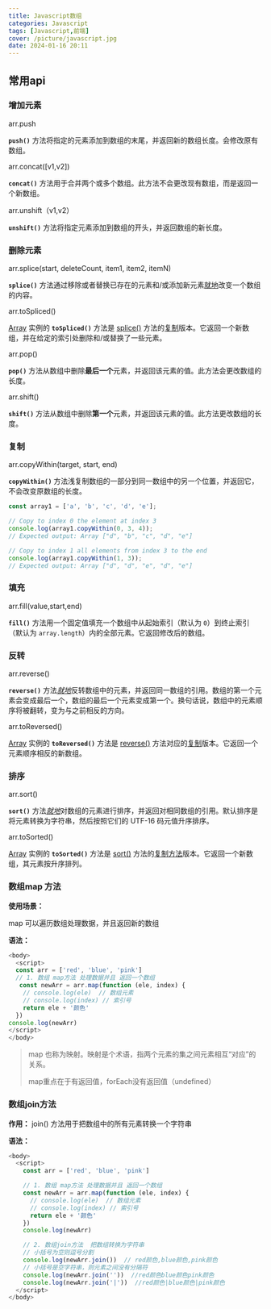```yaml
---
title: Javascript数组
categories: Javascript
tags: [Javascript,前端]
cover: /picture/javascript.jpg
date: 2024-01-16 20:11
---
```


## 常用api

### 增加元素

arr.push

**`push()`** 方法将指定的元素添加到数组的末尾，并返回新的数组长度。会修改原有数组。

arr.concat(\[v1,v2])

**`concat()`** 方法用于合并两个或多个数组。此方法不会更改现有数组，而是返回一个新数组。

arr.unshift（v1,v2）

**`unshift()`** 方法将指定元素添加到数组的开头，并返回数组的新长度。

### 删除元素

arr.splice(start, deleteCount, item1, item2, itemN)

**`splice()`** 方法通过移除或者替换已存在的元素和/或添加新元素[就地](https://zh.wikipedia.org/wiki/原地算法 "就地")改变一个数组的内容。

arr.toSpliced()

[Array](https://developer.mozilla.org/zh-CN/docs/Web/JavaScript/Reference/Global_Objects/Array "Array") 实例的 **`toSpliced()`** 方法是 [splice()](https://developer.mozilla.org/zh-CN/docs/Web/JavaScript/Reference/Global_Objects/Array/splice "splice()") 方法的[复制](https://developer.mozilla.org/zh-CN/docs/Web/JavaScript/Reference/Global_Objects/Array#复制方法和修改方法 "复制")版本。它返回一个新数组，并在给定的索引处删除和/或替换了一些元素。

arr.pop()

**`pop()`** 方法从数组中删除**最后一个**元素，并返回该元素的值。此方法会更改数组的长度。

arr.shift()

**`shift()`** 方法从数组中删除**第一个**元素，并返回该元素的值。此方法更改数组的长度。

### 复制

arr.copyWithin(target, start, end)

**`copyWithin()`** 方法浅复制数组的一部分到同一数组中的另一个位置，并返回它，不会改变原数组的长度。

```javascript
const array1 = ['a', 'b', 'c', 'd', 'e'];

// Copy to index 0 the element at index 3
console.log(array1.copyWithin(0, 3, 4));
// Expected output: Array ["d", "b", "c", "d", "e"]

// Copy to index 1 all elements from index 3 to the end
console.log(array1.copyWithin(1, 3));
// Expected output: Array ["d", "d", "e", "d", "e"]
```

### 填充

arr.fill(value,start,end)

**`fill()`** 方法用一个固定值填充一个数组中从起始索引（默认为 `0`）到终止索引（默认为 `array.length`）内的全部元素。它返回修改后的数组。

### 反转

arr.reverse()

**`reverse()`** 方法[*就地*](https://zh.wikipedia.org/wiki/原地算法 "就地")反转数组中的元素，并返回同一数组的引用。数组的第一个元素会变成最后一个，数组的最后一个元素变成第一个。换句话说，数组中的元素顺序将被翻转，变为与之前相反的方向。

arr.toReversed()

[Array](https://developer.mozilla.org/zh-CN/docs/Web/JavaScript/Reference/Global_Objects/Array "Array") 实例的 **`toReversed()`** 方法是 [reverse()](https://developer.mozilla.org/zh-CN/docs/Web/JavaScript/Reference/Global_Objects/Array/reverse "reverse()") 方法对应的[复制](https://developer.mozilla.org/zh-CN/docs/Web/JavaScript/Reference/Global_Objects/Array#复制方法和修改方法 "复制")版本。它返回一个元素顺序相反的新数组。

### 排序

arr.sort()

**`sort()`** 方法[*就地*](https://zh.wikipedia.org/wiki/原地算法 "就地")对数组的元素进行排序，并返回对相同数组的引用。默认排序是将元素转换为字符串，然后按照它们的 UTF-16 码元值升序排序。

arr.toSorted()

[Array](https://developer.mozilla.org/zh-CN/docs/Web/JavaScript/Reference/Global_Objects/Array "Array") 实例的 **`toSorted()`** 方法是 [sort()](https://developer.mozilla.org/zh-CN/docs/Web/JavaScript/Reference/Global_Objects/Array/sort "sort()") 方法的[复制方法](https://developer.mozilla.org/zh-CN/docs/Web/JavaScript/Reference/Global_Objects/Array#复制方法和修改方法 "复制方法")版本。它返回一个新数组，其元素按升序排列。

### 数组map 方法

**使用场景：**

map 可以遍历数组处理数据，并且返回新的数组

**语法：**

```javascript
<body>
  <script>
  const arr = ['red', 'blue', 'pink']
  // 1. 数组 map方法 处理数据并且 返回一个数组
   const newArr = arr.map(function (ele, index) {
    // console.log(ele)  // 数组元素
    // console.log(index) // 索引号
    return ele + '颜色'
  })
console.log(newArr)
</script>
</body>
```

> map 也称为映射。映射是个术语，指两个元素的集之间元素相互“对应”的关系。
>
> map重点在于有返回值，forEach没有返回值（undefined）

### 数组join方法

**作用：** join() 方法用于把数组中的所有元素转换一个字符串

**语法：**

```javascript
<body>
  <script>
    const arr = ['red', 'blue', 'pink']

    // 1. 数组 map方法 处理数据并且 返回一个数组
    const newArr = arr.map(function (ele, index) {
      // console.log(ele)  // 数组元素
      // console.log(index) // 索引号
      return ele + '颜色'
    })
    console.log(newArr)

    // 2. 数组join方法  把数组转换为字符串
    // 小括号为空则逗号分割
    console.log(newArr.join())  // red颜色,blue颜色,pink颜色
    // 小括号是空字符串，则元素之间没有分隔符
    console.log(newArr.join(''))  //red颜色blue颜色pink颜色
    console.log(newArr.join('|'))  //red颜色|blue颜色|pink颜色
  </script>
</body>
```
